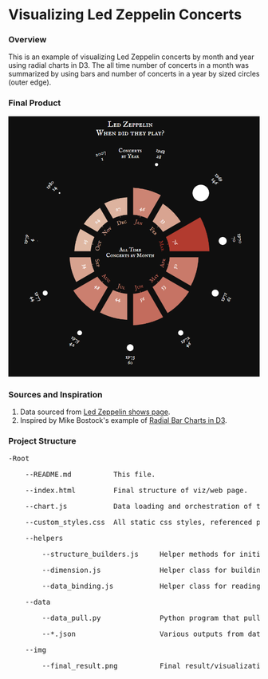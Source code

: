 # Visualizing Led Zeppelin Concerts

### Overview
This is an example of visualizing Led Zeppelin concerts by month and year using radial charts in D3. The all time number of concerts in a month was summarized by using bars and number of concerts in a year by sized circles (outer edge). 

### Final Product
![Led Zeppelin Concert Visualization](https://github.com/bstuddard/d3-examples/blob/master/radial_charts/led_zeppelin/img/final_result.PNG)

### Sources and Inspiration
1. Data sourced from [Led Zeppelin shows page](https://www.ledzeppelin.com/shows/all).
1. Inspired by Mike Bostock's example of [Radial Bar Charts in D3](https://observablehq.com/@d3/radial-stacked-bar-chart).

### Project Structure
<pre>
-Root <br />
    --README.md          This file. <br />
    --index.html         Final structure of viz/web page. <br />
    --chart.js           Data loading and orchestration of the viz. <br />
    --custom_styles.css  All static css styles, referenced primarily in the d3 js code. <br />
    --helpers <br />
        --structure_builders.js     Helper methods for initial canvas structuring. <br />
        --dimension.js              Helper class for building dimensions and calcs for view less margins. <br />
        --data_binding.js           Helper class for reading in json data. <br />
    --data <br />
        --data_pull.py              Python program that pulls and writes json data from concert source. <br />
        --*.json                    Various outputs from data pull above. <br />
    --img <br />
        --final_result.png          Final result/visualization. <br />
</pre>